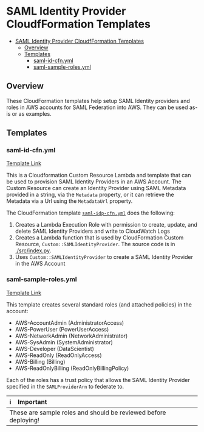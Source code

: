 # SAML Identity Provider CloudfFormation Templates

- [SAML Identity Provider CloudfFormation Templates](#saml-identity-provider-cloudfformation-templates)
  - [Overview](#overview)
  - [Templates](#templates)
    - [saml-id-cfn.yml](#saml-id-cfnyml)
    - [saml-sample-roles.yml](#saml-sample-rolesyml)
  
## Overview
These CloudFormation templates help setup SAML Identity providers and roles in AWS accounts for SAML Federation into AWS. They can be used as-is or as examples. 

## Templates

### saml-id-cfn.yml

[Template Link](./saml-id-cfn.yml)

This is a Cloudformation Custom Resource Lambda and template that can be used to provision SAML Identity Providers in an AWS Account. The Custom Resource can create an Identity Provider using SAML Metadata provided in a string, via the `Metadata` property, or it can retrieve the Metadata via a Url using the `MetadataUrl` property.

The CloudFormation template [`saml-idp-cfn.yml`](saml-idp-cfn.yml) does the following:
1. Creates a Lambda Execution Role with permission to create, update, and delete SAML Identity Providers and write to CloudWatch Logs
2. Creates a Lambda function that is used by CloudFormation Custom Resource, `Custom::SAMLIdentityProvider`. The source code is in [./src/index.py](src/index.py). 
3. Uses `Custom::SAMLIdentityProvider` to create a SAML Identity Provider in the AWS Account

### saml-sample-roles.yml

[Template Link](./saml-sample-roles.yml)

This template creates several standard roles (and attached policies) in the account:
 - AWS-AccountAdmin (AdministratorAccess)
 - AWS-PowerUser (PowerUserAccess)
 - AWS-NetworkAdmin (NetworkAdministrator)
 - AWS-SysAdmin (SystemAdministrator)
 - AWS-Developer (DataScientist)
 - AWS-ReadOnly (ReadOnlyAccess)
 - AWS-Billing (Billing)
 - AWS-ReadOnlyBilling (ReadOnlyBillingPolicy)

Each of the roles has a trust policy that allows the SAML Identity Provider specified in the `SAMLProviderArn` to federate to.

| :information_source: &nbsp;&nbsp; Important| 
|:-|
| These are sample roles and should be reviewed before deploying!| 
